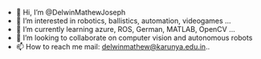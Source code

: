 - 👋 Hi, I’m @DelwinMathewJoseph
- 👀 I’m interested in robotics, ballistics, automation, videogames ...
- 🌱 I’m currently learning azure, ROS, German, MATLAB, OpenCV ...
- 💞️ I’m looking to collaborate on computer vision and autonomous robots
- 📫 How to reach me mail: delwinmathew@karunya.edu.in..
